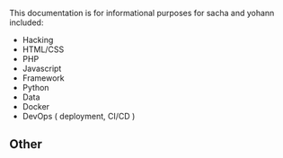 

This documentation is for informational purposes for sacha and yohann
included:

- Hacking
- HTML/CSS
- PHP
- Javascript
- Framework
- Python
- Data
- Docker
- DevOps ( deployment, CI/CD )

## Other
